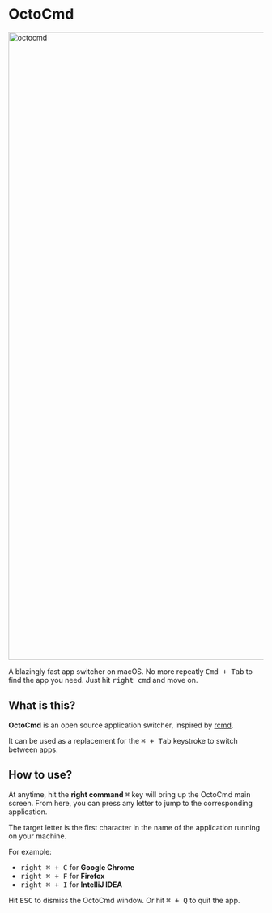 # OctoCmd

<img width="1240" alt="octocmd" src="https://user-images.githubusercontent.com/613943/234757831-b20ffa07-d49c-4a5b-b850-48147310d29e.png">

A blazingly fast app switcher on macOS. No more repeatly <kbd>Cmd + Tab</kbd> to find the app you need. Just hit <kbd>right cmd</kbd> and move on.

## What is this?

**OctoCmd** is an open source application switcher, inspired by [rcmd](https://lowtechguys.com/rcmd/).

It can be used as a replacement for the <kbd>⌘ + Tab</kbd> keystroke to switch between apps.

## How to use?

At anytime, hit the **right command** <kbd>⌘</kbd> key will bring up the OctoCmd main screen. From here, you can press any letter to jump to the corresponding application.

The target letter is the first character in the name of the application running on your machine.

For example:

- <kbd>right ⌘ + C</kbd> for **Google Chrome**
- <kbd>right ⌘ + F</kbd> for **Firefox**
- <kbd>right ⌘ + I</kbd> for **IntelliJ IDEA**

Hit <kbd>ESC</kbd> to dismiss the OctoCmd window. Or hit <kbd>⌘ + Q</kbd> to quit the app.
